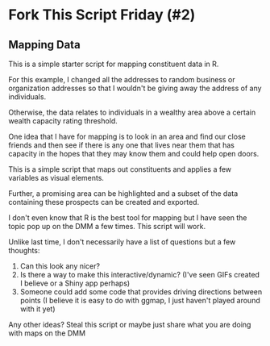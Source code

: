 # Fork This Script Friday (#2)

## Mapping Data

This is a simple starter script for mapping constituent data in R.

For this example, I changed all the addresses to random business or organization addresses so that I wouldn't be giving away the address of any individuals.

Otherwise, the data relates to individuals in a wealthy area above a certain wealth capacity rating threshold.

One idea that I have for mapping is to look in an area and find our close friends and then see if there is any one that lives near them that has capacity in the hopes that they may know them and could help open doors.

This is a simple script that maps out constituents and applies a few variables as visual elements.  

Further, a promising area can be highlighted and a subset of the data containing these prospects can be created and exported.

I don't even know that R is the best tool for mapping but I have seen the topic pop up on the DMM a few times.  This script will work.

Unlike last time, I don't necessarily have a list of questions but a few thoughts:

1. Can this look any nicer?
2. Is there a way to make this interactive/dynamic? (I've seen GIFs created I believe or a Shiny app perhaps)
3. Someone could add some code that provides driving directions between points (I believe it is easy to do with ggmap, I just haven't played around with it yet)


Any other ideas? Steal this script or maybe just share what you are doing with maps on the DMM
